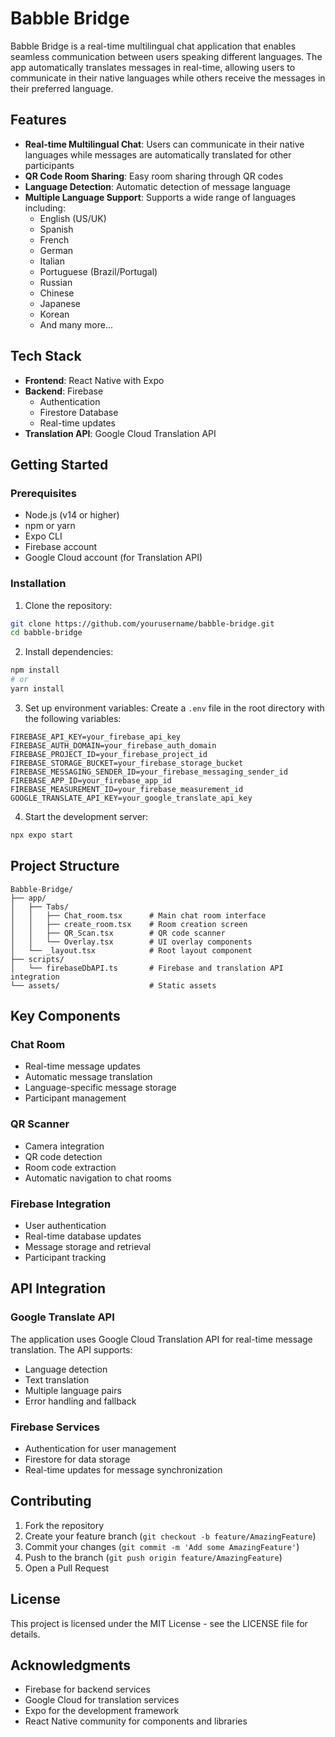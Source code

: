 # Babble Bridge

Babble Bridge is a real-time multilingual chat application that enables seamless communication between users speaking different languages. The app automatically translates messages in real-time, allowing users to communicate in their native languages while others receive the messages in their preferred language.

## Features

- **Real-time Multilingual Chat**: Users can communicate in their native languages while messages are automatically translated for other participants
- **QR Code Room Sharing**: Easy room sharing through QR codes
- **Language Detection**: Automatic detection of message language
- **Multiple Language Support**: Supports a wide range of languages including:
  - English (US/UK)
  - Spanish
  - French
  - German
  - Italian
  - Portuguese (Brazil/Portugal)
  - Russian
  - Chinese
  - Japanese
  - Korean
  - And many more...

## Tech Stack

- **Frontend**: React Native with Expo
- **Backend**: Firebase
  - Authentication
  - Firestore Database
  - Real-time updates
- **Translation API**: Google Cloud Translation API

## Getting Started

### Prerequisites

- Node.js (v14 or higher)
- npm or yarn
- Expo CLI
- Firebase account
- Google Cloud account (for Translation API)

### Installation

1. Clone the repository:
```bash
git clone https://github.com/yourusername/babble-bridge.git
cd babble-bridge
```

2. Install dependencies:
```bash
npm install
# or
yarn install
```

3. Set up environment variables:
Create a `.env` file in the root directory with the following variables:
```
FIREBASE_API_KEY=your_firebase_api_key
FIREBASE_AUTH_DOMAIN=your_firebase_auth_domain
FIREBASE_PROJECT_ID=your_firebase_project_id
FIREBASE_STORAGE_BUCKET=your_firebase_storage_bucket
FIREBASE_MESSAGING_SENDER_ID=your_firebase_messaging_sender_id
FIREBASE_APP_ID=your_firebase_app_id
FIREBASE_MEASUREMENT_ID=your_firebase_measurement_id
GOOGLE_TRANSLATE_API_KEY=your_google_translate_api_key
```

4. Start the development server:
```bash
npx expo start
```

## Project Structure

```
Babble-Bridge/
├── app/
│   ├── Tabs/
│   │   ├── Chat_room.tsx      # Main chat room interface
│   │   ├── create_room.tsx    # Room creation screen
│   │   ├── QR_Scan.tsx        # QR code scanner
│   │   └── Overlay.tsx        # UI overlay components
│   └── _layout.tsx            # Root layout component
├── scripts/
│   └── firebaseDbAPI.ts       # Firebase and translation API integration
└── assets/                    # Static assets
```

## Key Components

### Chat Room
- Real-time message updates
- Automatic message translation
- Language-specific message storage
- Participant management

### QR Scanner
- Camera integration
- QR code detection
- Room code extraction
- Automatic navigation to chat rooms

### Firebase Integration
- User authentication
- Real-time database updates
- Message storage and retrieval
- Participant tracking

## API Integration

### Google Translate API
The application uses Google Cloud Translation API for real-time message translation. The API supports:
- Language detection
- Text translation
- Multiple language pairs
- Error handling and fallback

### Firebase Services
- Authentication for user management
- Firestore for data storage
- Real-time updates for message synchronization

## Contributing

1. Fork the repository
2. Create your feature branch (`git checkout -b feature/AmazingFeature`)
3. Commit your changes (`git commit -m 'Add some AmazingFeature'`)
4. Push to the branch (`git push origin feature/AmazingFeature`)
5. Open a Pull Request

## License

This project is licensed under the MIT License - see the LICENSE file for details.

## Acknowledgments

- Firebase for backend services
- Google Cloud for translation services
- Expo for the development framework
- React Native community for components and libraries
